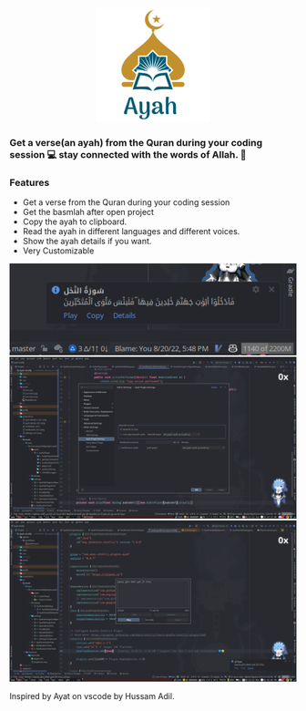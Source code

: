 <!-- Plugin description -->
<p align="center">
    <img width="200" src="./assets/icon.svg"  alt="ayah icon"/>
</p>

### Get a verse(an ayah) from the Quran during your coding session 💻 stay connected with the words of Allah. 🤍

### Features
- Get a verse from the Quran during your coding session 
- Get the basmlah after open project
- Copy the ayah to clipboard.
- Read the ayah in different languages and different voices.
- Show the ayah details if you want.
- Very Customizable
<!-- Plugin description end -->

![notification](./screenshots/notification_0.0.1.png)
![settings](./screenshots/settings_0.0.3.png)
![ayah details](./screenshots/ayah-details_0.0.7.png)

<p>Inspired by Ayat on vscode by Hussam Adil.</p>
